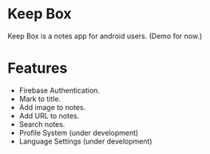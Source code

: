 # Keep Box
Keep Box is a notes app for android users. (Demo for now.)

# Features
- Firebase Authentication.
- Mark to title.
- Add image to notes.
- Add URL to notes.
- Search notes.
- Profile System (under development)
- Language Settings (under development)


